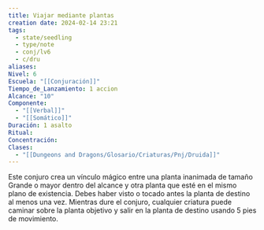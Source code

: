 ```yaml
---
title: Viajar mediante plantas
creation date: 2024-02-14 23:21
tags:
  - state/seedling
  - type/note
  - conj/lv6
  - c/dru
aliases: 
Nivel: 6
Escuela: "[[Conjuración]]"
Tiempo_de_Lanzamiento: 1 accion
Alcance: "10"
Componente:
  - "[[Verbal]]"
  - "[[Somático]]"
Duración: 1 asalto
Ritual: 
Concentración: 
Clases:
  - "[[Dungeons and Dragons/Glosario/Criaturas/Pnj/Druida]]"
---
```

Este conjuro crea un vínculo mágico entre una planta inanimada de tamaño Grande o mayor dentro del alcance y otra planta que esté en el mismo plano de existencia. Debes haber visto o tocado antes la planta de destino al menos una vez. Mientras dure el conjuro, cualquier criatura puede caminar sobre la planta objetivo y salir en la planta de destino usando 5 pies de movimiento.
